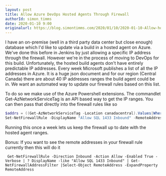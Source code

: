 ```yaml
---
layout: post
title: Allow Azure DevOps Hosted Agents Through Firewall
authorId: simon_timms
date: 2020-01-10 9:00
originalurl: https://blog.simontimms.com/2020/01/10/2020-01-10-Allow-hosted-agents-through-firewall/
---
```


I have an on-premise (well in a third party data center but close enough) database which I'd like to update via a build in a hosted agent on Azure. We've done this before in Jenkins by just allowing a specific IP address through the firewall. However we're in the process of moving to DevOps for this build. Unfortunately, the hosted build agents don't have entirely predictable IP addresses. Every week Microsoft publishes a list of all the IP addresses in Azure. It is a huge json document and for our region (Central Canada) there are about 40 IP addresses ranges the build agent could be in. We want an automated way to update our firewall rules based on this list. 

<!-- more -->
To do so we make use of the Azure Powershell extensions. The commandlet Get-AzNetworkServiceTag is an API based way to get the IP ranges. You can then pass that directly into the firewall rules like so

```powershell
$addrs = ((Get-AzNetworkServiceTag -Location canadacentral).Values|Where-Object { $_.Name -eq "AzureCloud.canadacentral" }).Properties.AddressPrefixes
Set-NetFirewallRule -DisplayName "Allow SQL 1433 Inbound" -RemoteAddress $addrs
```

Running this once a week lets us keep the firewall up to date with the hosted agent ranges.

Bonus: If you want to see the remote addresses in your firewall rule currently then this will do it

```
 Get-NetFirewallRule -Direction Inbound -Action Allow -Enabled True -Verbose | ? DisplayName -like "Allow SQL 1433 Inbound" | Get-NetFirewallAddressFilter |Select-Object RemoteAddress -ExpandProperty RemoteAddress
```